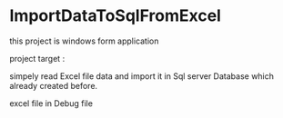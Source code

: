 # ImportDataToSqlFromExcel
this project is windows form application 

project target :

simpely read Excel file data and import it in Sql server Database which already created before.

excel file in Debug file 
